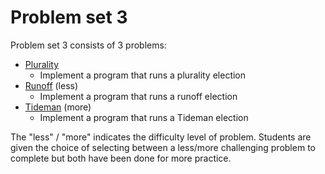 # Problem set 3

Problem set 3 consists of 3 problems:

* [Plurality](/pset3/plurality/)
    * Implement a program that runs a plurality election
* [Runoff](/pset3/runoff/) (less)
    * Implement a program that runs a runoff election
* [Tideman](/pset3/tideman/) (more)
    * Implement a program that runs a Tideman election

The "less" / "more" indicates the difficulty level of problem. Students are given the choice of selecting between a less/more challenging problem to complete but both have been done for more practice.
